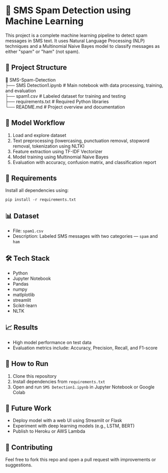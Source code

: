 # 📱 SMS Spam Detection using Machine Learning

This project is a complete machine learning pipeline to detect spam messages in SMS text. It uses Natural Language Processing (NLP) techniques and a Multinomial Naive Bayes model to classify messages as either "spam" or "ham" (not spam).

## 📂 Project Structure

📁 SMS-Spam-Detection  
├── SMS Detection1.ipynb        # Main notebook with data processing, training, and evaluation  
├── spam1.csv                   # Labeled dataset for training and testing  
├── requirements.txt            # Required Python libraries  
└── README.md                   # Project overview and documentation  

## 🧠 Model Workflow

1. Load and explore dataset  
2. Text preprocessing (lowercasing, punctuation removal, stopword removal, tokenization using NLTK)  
3. Feature extraction using TF-IDF Vectorizer  
4. Model training using Multinomial Naive Bayes  
5. Evaluation with accuracy, confusion matrix, and classification report  

## 🔧 Requirements

Install all dependencies using:

```
pip install -r requirements.txt
```

## 📊 Dataset

- File: `spam1.csv`  
- Description: Labeled SMS messages with two categories — `spam` and `ham`


## 🛠️ Tech Stack

- Python
- Jupyter Notebook
- Pandas
- numpy
- matlplotlib
- streamlit
- Scikit-learn
- NLTK


## 📈 Results

- High model performance on test data  
- Evaluation metrics include: Accuracy, Precision, Recall, and F1-score

## 🚀 How to Run

1. Clone this repository  
2. Install dependencies from `requirements.txt`  
3. Open and run `SMS Detection1.ipynb` in Jupyter Notebook or Google Colab

## 📌 Future Work

- Deploy model with a web UI using Streamlit or Flask  
- Experiment with deep learning models (e.g., LSTM, BERT)  
- Publish to Heroku or AWS Lambda

## 🤝 Contributing

Feel free to fork this repo and open a pull request with improvements or suggestions.
